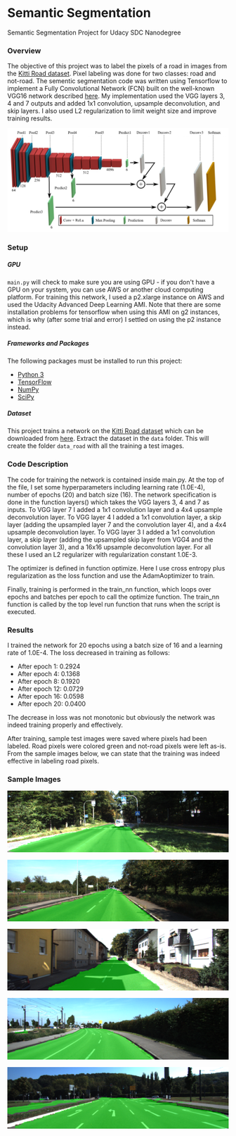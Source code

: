# Semantic Segmentation
Semantic Segmentation Project for Udacy SDC Nanodegree

### Overview
The objective of this project was to label the pixels of a road in images from the [Kitti Road dataset](http://www.cvlibs.net/datasets/kitti/eval_road.php). Pixel labeling was done for two classes: road and not-road. The sementic segmentation code was written using Tensorflow to implement a Fully Convolutional Network (FCN) built on the well-known VGG16 network described [here](https://arxiv.org/abs/1605.06211). My implementation used the VGG layers 3, 4 and 7 outputs and added 1x1 convolution, upsample deconvolution, and skip layers. I also used L2 regularization to limit weight size and improve training results.

![VGG16](https://github.com/westofpluto/CarND-Semantic-Segmentation-Ilgen/blob/master/images/fcnarchvgg16.png)

### Setup
##### GPU
`main.py` will check to make sure you are using GPU - if you don't have a GPU on your system, you can use AWS or another cloud computing platform. For training this network, I used a p2.xlarge instance on AWS and used the Udacity Advanced Deep Learning AMI. Note that there are some installation problems for tensorflow when using this AMI on g2 instances, which is why (after some trial and error) I settled on using the p2 instance instead.

##### Frameworks and Packages
The following packages must be installed to run this project:
 - [Python 3](https://www.python.org/)
 - [TensorFlow](https://www.tensorflow.org/)
 - [NumPy](http://www.numpy.org/)
 - [SciPy](https://www.scipy.org/)
##### Dataset
This project trains a network on the [Kitti Road dataset](http://www.cvlibs.net/datasets/kitti/eval_road.php) which can be downloaded from [here](http://www.cvlibs.net/download.php?file=data_road.zip).  Extract the dataset in the `data` folder.  This will create the folder `data_road` with all the training a test images.

### Code Description
The code for training the network is contained inside main.py. At the top of the file, I set some hyperparameters including learning rate (1.0E-4), number of epochs (20) and batch size (16). The network specification is done in the function layers() which takes the VGG layers 3, 4 and 7 as inputs. To VGG layer 7 I added a 1x1 convolution layer and a 4x4 upsample deconvolution layer. To VGG layer 4 I added a 1x1 convolution layer, a skip layer (adding the upsampled layer 7 and the convolution layer 4), and a 4x4 upsample deconvolution layer. To VGG layer 3 I added a 1x1 convolution layer, a skip layer (adding the upsampled skip layer from VGG4 and the convolution layer 3), and a 16x16 upsample deconvolution layer. For all these I used an L2 regularizer with regularization constant 1.0E-3.

The optimizer is defined in function optimize. Here I use cross entropy plus regularization as the loss function and use the AdamAoptimizer to train.

Finally, training is performed in the train\_nn function, which loops over epochs and batches per epoch to call the optimize function. The train\_nn function is called by the top level run function that runs when the script is executed.

### Results
I trained the network for 20 epochs using a batch size of 16 and a learning rate of 1.0E-4. The loss decreased in training as follows:

* After epoch 1: 0.2924
* After epoch 4: 0.1368
* After epoch 8: 0.1920
* After epoch 12: 0.0729
* After epoch 16: 0.0598
* After epoch 20: 0.0400

The decrease in loss was not monotonic but obviously the network was indeed training properly and effectively.

After training, sample test images were saved where pixels had been labeled. Road pixels were colored green and not-road pixels were left as-is. From the sample images below, we can state that the training was indeed effective in labeling road pixels.

### Sample Images

![sample1](https://github.com/westofpluto/CarND-Semantic-Segmentation-Ilgen/blob/master/runs/1536206499.5971024/um_000008.png)

![sample2](https://github.com/westofpluto/CarND-Semantic-Segmentation-Ilgen/blob/master/runs/1536206499.5971024/um_000053.png)

![sample3](https://github.com/westofpluto/CarND-Semantic-Segmentation-Ilgen/blob/master/runs/1536206499.5971024/um_000080.png)

![sample4](https://github.com/westofpluto/CarND-Semantic-Segmentation-Ilgen/blob/master/runs/1536206499.5971024/umm_000039.png)

![sample5](https://github.com/westofpluto/CarND-Semantic-Segmentation-Ilgen/blob/master/runs/1536206499.5971024/umm_000088.png)



